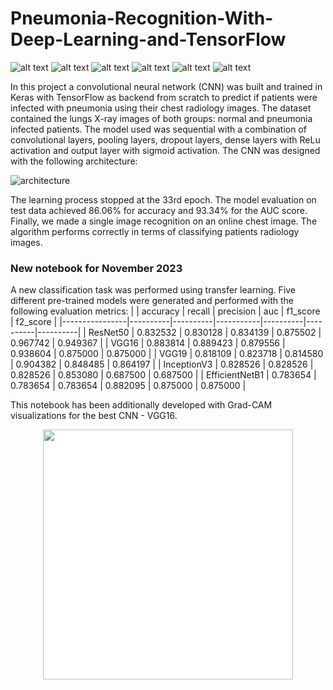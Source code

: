 # Pneumonia-Recognition-With-Deep-Learning-and-TensorFlow
![ alt text ](https://img.shields.io/badge/license-MIT-green?style=&logo=)
![ alt text ](https://img.shields.io/badge/-Jupyter-F37626?logo=Jupyter&logoColor=white)
![ alt text ](https://img.shields.io/badge/-NumPy-013243?logo=Numpy&logoColor=white)
![ alt text ](https://img.shields.io/badge/-TensorFlow-FF6F00?logo=TensorFlow&logoColor=white)
![ alt text ](https://img.shields.io/badge/-Keras-D00000?logo=Keras&logoColor=white)
![ alt text ](https://img.shields.io/badge/-scikit--learn-F7931E?logo=scikitlearn&logoColor=white)

In this project a convolutional neural network (CNN) was built and trained in Keras with TensorFlow as backend from scratch to predict
if patients were infected with pneumonia using their chest radiology images. The dataset contained the lungs X-ray images of both groups: normal
and pneumonia infected patients. The model used was sequential with a combination of convolutional layers, pooling layers, dropout layers, dense layers
with ReLu activation and output layer with sigmoid activation. The CNN was designed with the following architecture:

![architecture](https://user-images.githubusercontent.com/45270023/214060460-810941ae-b8e6-43c9-9a9e-695520737e33.jpg)

The learning process stopped at the 33rd epoch. The model evaluation on test data achieved 86.06% for accuracy and 93.34% for the AUC score. Finally, we
made a single image recognition on an online chest image. The algorithm performs correctly in terms of classifying patients radiology images.


### New notebook for November 2023
A new classification task was performed using transfer learning. Five different pre-trained models were generated and performed with the following evaluation metrics:
|                | accuracy | recall   | precision | auc      | f1_score | f2_score |
|----------------|----------|----------|-----------|----------|----------|----------|
| ResNet50       | 0.832532 | 0.830128 | 0.834139  | 0.875502 | 0.967742 | 0.949367 |
| VGG16          | 0.883814 | 0.889423 | 0.879556  | 0.938604 | 0.875000 | 0.875000 |
| VGG19          | 0.818109 | 0.823718 | 0.814580  | 0.904382 | 0.848485 | 0.864197 |
| InceptionV3    | 0.828526 | 0.828526 | 0.828526  | 0.853080 | 0.687500 | 0.687500 |
| EfficientNetB1 | 0.783654 | 0.783654 | 0.783654  | 0.882095 | 0.875000 | 0.875000 |

This notebook has been additionally developed with Grad-CAM visualizations for the best CNN - VGG16.

<p align='center'>
<img src='https://github.com/msikorski93/Pneumonia-Recognition-With-Deep-Learning-and-TensorFlow/assets/45270023/f43ae5a6-cf86-4b3c-a696-e69015953a84' width='400' style='background-color:white;'/>
</p>
